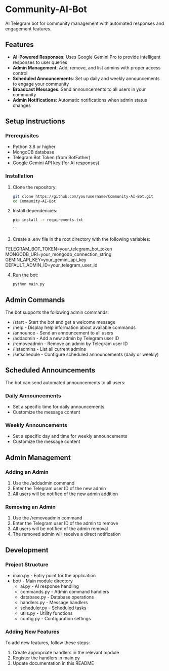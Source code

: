 # Community-AI-Bot

AI Telegram bot for community management with automated responses and engagement features.

## Features

- **AI-Powered Responses**: Uses Google Gemini Pro to provide intelligent responses to user queries
- **Admin Management**: Add, remove, and list admins with proper access control
- **Scheduled Announcements**: Set up daily and weekly announcements to engage your community
- **Broadcast Messages**: Send announcements to all users in your community
- **Admin Notifications**: Automatic notifications when admin status changes

## Setup Instructions

### Prerequisites

- Python 3.8 or higher
- MongoDB database
- Telegram Bot Token (from BotFather)
- Google Gemini API key (for AI responses)

### Installation

1. Clone the repository:
   ```bash
   git clone https://github.com/yourusername/Community-AI-Bot.git
   cd Community-AI-Bot
   ```

2. Install dependencies:
   ```bash
   pip install -r requirements.txt
   `
   ``
3. Create a .env file in the root directory with the following variables:

TELEGRAM_BOT_TOKEN=your_telegram_bot_token
MONGODB_URI=your_mongodb_connection_string
GEMINI_API_KEY=your_gemini_api_key
DEFAULT_ADMIN_ID=your_telegram_user_id

4. Run the bot:
   ```bash
   python main.py
   ```

## Admin Commands
The bot supports the following admin commands:

- /start - Start the bot and get a welcome message
- /help - Display help information about available commands
- /announce - Send an announcement to all users
- /addadmin - Add a new admin by Telegram user ID
- /removeadmin - Remove an admin by Telegram user ID
- /listadmins - List all current admins
- /setschedule - Configure scheduled announcements (daily or weekly)

## Scheduled Announcements
The bot can send automated announcements to all users:

### Daily Announcements
- Set a specific time for daily announcements
- Customize the message content
### Weekly Announcements
- Set a specific day and time for weekly announcements
- Customize the message content
## Admin Management
### Adding an Admin
1. Use the /addadmin command
2. Enter the Telegram user ID of the new admin
3. All users will be notified of the new admin addition
### Removing an Admin
1. Use the /removeadmin command
2. Enter the Telegram user ID of the admin to remove
3. All users will be notified of the admin removal
4. The removed admin will receive a direct notification
## Development
### Project Structure
- main.py - Entry point for the application
- bot/ - Main module directory
  - ai.py - AI response handling
  - commands.py - Admin command handlers
  - database.py - Database operations
  - handlers.py - Message handlers
  - scheduler.py - Scheduled tasks
  - utils.py - Utility functions
  - config.py - Configuration settings
### Adding New Features
To add new features, follow these steps:

1. Create appropriate handlers in the relevant module
2. Register the handlers in main.py
3. Update documentation in this README